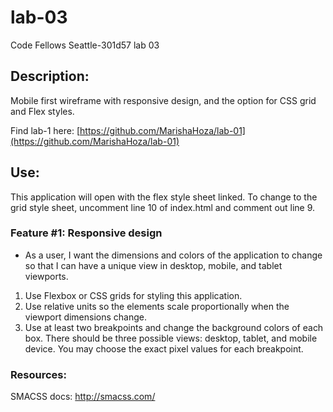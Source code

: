 # lab-03
Code Fellows Seattle-301d57 lab 03


## Description:
Mobile first wireframe with responsive design, and the option for CSS grid and Flex styles.

Find lab-1 here: [https://github.com/MarishaHoza/lab-01](https://github.com/MarishaHoza/lab-01)

## Use:
This application will open with the flex style sheet linked. To change to the grid style sheet, uncomment line 10 of index.html and comment out line 9.

### Feature #1: Responsive design
* As a user, I want the dimensions and colors of the application to change so that I can have a unique view in desktop, mobile, and tablet viewports.

1. Use Flexbox or CSS grids for styling this application.
2. Use relative units so the elements scale proportionally when the viewport dimensions change.
3. Use at least two breakpoints and change the background colors of each box. There should be three possible views: desktop, tablet, and mobile device. You may choose the exact pixel values for each breakpoint.


### Resources:
SMACSS docs:
http://smacss.com/


